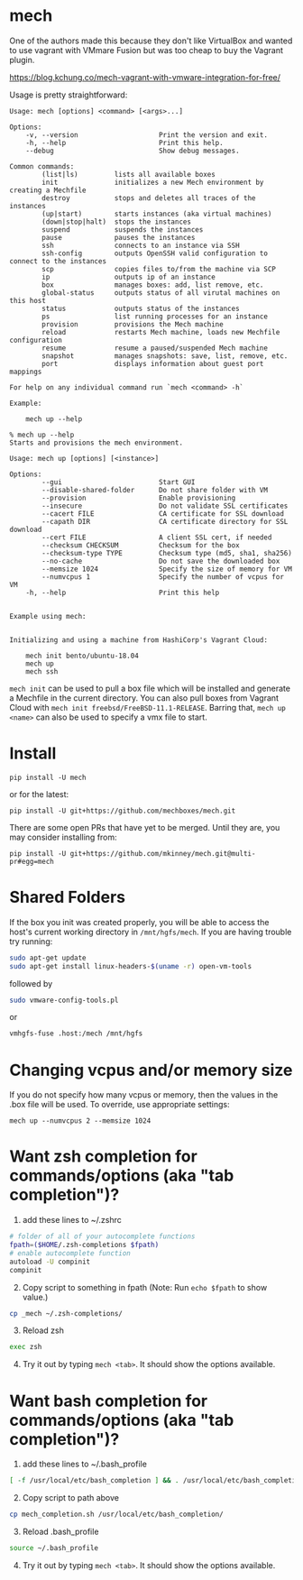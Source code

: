# mech

One of the authors made this because they don't like VirtualBox and wanted to use vagrant
with VMmare Fusion but was too cheap to buy the Vagrant plugin.

https://blog.kchung.co/mech-vagrant-with-vmware-integration-for-free/

Usage is pretty straightforward:

```
Usage: mech [options] <command> [<args>...]

Options:
    -v, --version                    Print the version and exit.
    -h, --help                       Print this help.
    --debug                          Show debug messages.

Common commands:
        (list|ls)         lists all available boxes
        init              initializes a new Mech environment by creating a Mechfile
        destroy           stops and deletes all traces of the instances
        (up|start)        starts instances (aka virtual machines)
        (down|stop|halt)  stops the instances
        suspend           suspends the instances
        pause             pauses the instances
        ssh               connects to an instance via SSH
        ssh-config        outputs OpenSSH valid configuration to connect to the instances
        scp               copies files to/from the machine via SCP
        ip                outputs ip of an instance
        box               manages boxes: add, list remove, etc.
        global-status     outputs status of all virutal machines on this host
        status            outputs status of the instances
        ps                list running processes for an instance
        provision         provisions the Mech machine
        reload            restarts Mech machine, loads new Mechfile configuration
        resume            resume a paused/suspended Mech machine
        snapshot          manages snapshots: save, list, remove, etc.
        port              displays information about guest port mappings

For help on any individual command run `mech <command> -h`

Example:

    mech up --help

% mech up --help
Starts and provisions the mech environment.

Usage: mech up [options] [<instance>]

Options:
        --gui                        Start GUI
        --disable-shared-folder      Do not share folder with VM
        --provision                  Enable provisioning
        --insecure                   Do not validate SSL certificates
        --cacert FILE                CA certificate for SSL download
        --capath DIR                 CA certificate directory for SSL download
        --cert FILE                  A client SSL cert, if needed
        --checksum CHECKSUM          Checksum for the box
        --checksum-type TYPE         Checksum type (md5, sha1, sha256)
        --no-cache                   Do not save the downloaded box
        --memsize 1024               Specify the size of memory for VM
        --numvcpus 1                 Specify the number of vcpus for VM
    -h, --help                       Print this help


Example using mech:


Initializing and using a machine from HashiCorp's Vagrant Cloud:

    mech init bento/ubuntu-18.04
    mech up
    mech ssh
```

`mech init` can be used to pull a box file which will be installed and
generate a Mechfile in the current directory. You can also pull boxes
from Vagrant Cloud with `mech init freebsd/FreeBSD-11.1-RELEASE`.
Barring that, `mech up <name>` can also be used to specify a vmx file
to start.

# Install

`pip install -U mech`

or for the latest:

`pip install -U git+https://github.com/mechboxes/mech.git`

There are some open PRs that have yet to be merged. Until they are, you may consider
installing from:

`pip install -U git+https://github.com/mkinney/mech.git@multi-pr#egg=mech`

# Shared Folders

If the box you init was created properly, you will be able to access
the host's current working directory in `/mnt/hgfs/mech`. If you are
having trouble try running:

```bash
sudo apt-get update
sudo apt-get install linux-headers-$(uname -r) open-vm-tools
```

followed by

```bash
sudo vmware-config-tools.pl
```

or

```bash
vmhgfs-fuse .host:/mech /mnt/hgfs
```

# Changing vcpus and/or memory size

If you do not specify how many vcpus or memory, then the values
in the .box file will be used. To override, use appropriate settings:

`mech up --numvcpus 2 --memsize 1024`


# Want zsh completion for commands/options (aka "tab completion")?
1. add these lines to ~/.zshrc

```bash
# folder of all of your autocomplete functions
fpath=($HOME/.zsh-completions $fpath)
# enable autocomplete function
autoload -U compinit
compinit
```

2. Copy script to something in fpath (Note: Run `echo $fpath` to show value.)

```bash
cp _mech ~/.zsh-completions/
```

3. Reload zsh

```bash
exec zsh
```

4. Try it out by typing `mech <tab>`. It should show the options available.

# Want bash completion for commands/options (aka "tab completion")?
1. add these lines to ~/.bash_profile

```bash
[ -f /usr/local/etc/bash_completion ] && . /usr/local/etc/bash_completion
```

2. Copy script to path above

```bash
cp mech_completion.sh /usr/local/etc/bash_completion/
```

3. Reload .bash_profile

```bash
source ~/.bash_profile
```

4. Try it out by typing `mech <tab>`. It should show the options available.
